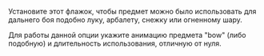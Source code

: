 Установите этот флажок, чтобы предмет можно было использовать для дальнего боя подобно луку, арбалету, снежку или огненному шару.

Для работы данной опции укажите анимацию предмета "bow" (либо подобную) и длительность использования, отличную от нуля.